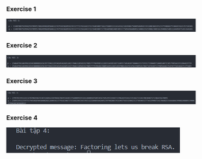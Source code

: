 ### Exercise 1

![Exercise 1](https://github.com/kann-nguyen/BreakRSA/blob/main/C%26S_1.png)

### Exercise 2

![Exercise 2](https://github.com/kann-nguyen/BreakRSA/blob/main/C%26S_2.png)

### Exercise 3

![Exercise 3](https://github.com/kann-nguyen/BreakRSA/blob/main/C%26S_3.png)

### Exercise 4

![Exercise 4](https://github.com/kann-nguyen/BreakRSA/blob/main/C%26S_4.png)
